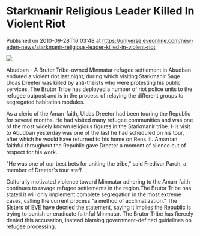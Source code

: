 # Starkmanir Religious Leader Killed In Violent Riot
Published on 2010-09-28T16:03:48 at https://universe.eveonline.com/new-eden-news/starkmanir-religious-leader-killed-in-violent-riot

![](http://www.eve-mercury.net/images/mercurybanner.png)  
  
Abudban - A Brutor Tribe-owned Minmatar refugee settlement in Abudban endured a violent riot last night, during which visiting Starkmanir Sage Uldas Dreeter was killed by anti-theists who were protesting his public services. The Brutor Tribe has deployed a number of riot police units to the refugee outpost and is in the process of relaying the different groups to segregated habitation modules.

As a cleric of the Amarr faith, Uldas Dreeter had been touring the Republic for several months. He had visited many refugee communities and was one of the most widely known religious figures in the Starkmanir tribe. His visit to Abudban yesterday was one of the last he had scheduled on his tour, after which he would have returned to his home on Rens III. Amarrian faithful throughout the Republic gave Dreeter a moment of silence out of respect for his work. 

"He was one of our best bets for uniting the tribe," said Fredivar Parch, a member of Dreeter's tour staff.

Culturally motivated violence toward Minmatar adhering to the Amarr faith continues to ravage refugee settlements in the region.The Brutor Tribe has stated it will only implement complete segregation in the most extreme cases, calling the current process "a method of acclimatization." The Sisters of EVE have decried the statement, saying it implies the Republic is trying to punish or eradicate faithful Minmatar. The Brutor Tribe has fiercely denied this accusation, instead blaming government-defined guidelines on refugee processing.

